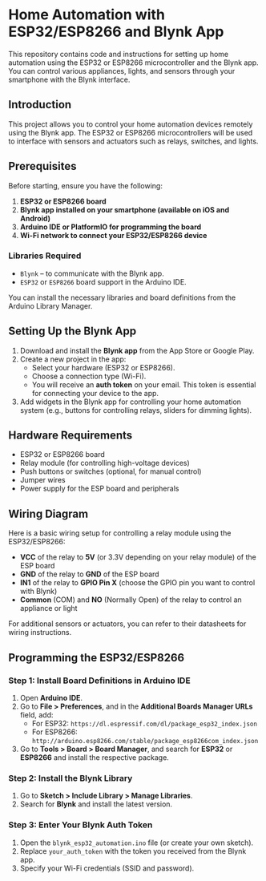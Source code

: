 # Home Automation with ESP32/ESP8266 and Blynk App

This repository contains code and instructions for setting up home automation using the ESP32 or ESP8266 microcontroller and the Blynk app. You can control various appliances, lights, and sensors through your smartphone with the Blynk interface.

## Introduction

This project allows you to control your home automation devices remotely using the Blynk app. The ESP32 or ESP8266 microcontrollers will be used to interface with sensors and actuators such as relays, switches, and lights.

## Prerequisites

Before starting, ensure you have the following:

1. **ESP32 or ESP8266 board**
2. **Blynk app installed on your smartphone (available on iOS and Android)**
3. **Arduino IDE or PlatformIO for programming the board**
4. **Wi-Fi network to connect your ESP32/ESP8266 device**

### Libraries Required

- `Blynk` – to communicate with the Blynk app.
- `ESP32` or `ESP8266` board support in the Arduino IDE.

You can install the necessary libraries and board definitions from the Arduino Library Manager.

## Setting Up the Blynk App

1. Download and install the **Blynk app** from the App Store or Google Play.
2. Create a new project in the app:
   - Select your hardware (ESP32 or ESP8266).
   - Choose a connection type (Wi-Fi).
   - You will receive an **auth token** on your email. This token is essential for connecting your device to the app.
3. Add widgets in the Blynk app for controlling your home automation system (e.g., buttons for controlling relays, sliders for dimming lights).

## Hardware Requirements

- ESP32 or ESP8266 board
- Relay module (for controlling high-voltage devices)
- Push buttons or switches (optional, for manual control)
- Jumper wires
- Power supply for the ESP board and peripherals

## Wiring Diagram

Here is a basic wiring setup for controlling a relay module using the ESP32/ESP8266:

- **VCC** of the relay to **5V** (or 3.3V depending on your relay module) of the ESP board
- **GND** of the relay to **GND** of the ESP board
- **IN1** of the relay to **GPIO Pin X** (choose the GPIO pin you want to control with Blynk)
- **Common** (COM) and **NO** (Normally Open) of the relay to control an appliance or light

For additional sensors or actuators, you can refer to their datasheets for wiring instructions.

## Programming the ESP32/ESP8266

### Step 1: Install Board Definitions in Arduino IDE

1. Open **Arduino IDE**.
2. Go to **File > Preferences**, and in the **Additional Boards Manager URLs** field, add:
   - For ESP32: `https://dl.espressif.com/dl/package_esp32_index.json`
   - For ESP8266: `http://arduino.esp8266.com/stable/package_esp8266com_index.json`
3. Go to **Tools > Board > Board Manager**, and search for **ESP32** or **ESP8266** and install the respective package.

### Step 2: Install the Blynk Library

1. Go to **Sketch > Include Library > Manage Libraries**.
2. Search for **Blynk** and install the latest version.

### Step 3: Enter Your Blynk Auth Token

1. Open the `blynk_esp32_automation.ino` file (or create your own sketch).
2. Replace `your_auth_token` with the token you received from the Blynk app.
3. Specify your Wi-Fi credentials (SSID and password).
